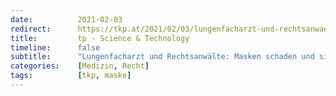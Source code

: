 ```yaml
---
date:          2021-02-03
redirect:      https://tkp.at/2021/02/03/lungenfacharzt-und-rechtsanwaelte-masken-schaden-und-sind-gesetzwidrig/
title:         tp - Science & Technology
timeline:      false
subtitle:      "Lungenfacharzt und Rechtsanwälte: Masken schaden und sind gesetzwidrig"
categories:    [Medizin, Recht]
tags:          [tkp, maske]
---
```

